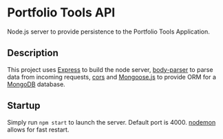 # Portfolio Tools API

Node.js server to provide persistence to the Portfolio Tools Application.

## Description

This project uses [Express](https://expressjs.com/) to build the node server, 
[body-parser](https://www.npmjs.com/package/body-parser) to parse data from incoming requests, 
[cors](https://www.npmjs.com/package/cors) and [Mongoose.js](https://mongoosejs.com/) to provide ORM for a [MongoDB](https://www.mongodb.com/) database.

## Startup

Simply run `npm start` to launch the server. Default port is 4000.
[nodemon](https://nodemon.io/) allows for fast restart.
